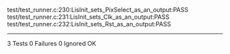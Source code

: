 test/test_runner.c:230:LisInit_sets_PixSelect_as_an_output:PASS
test/test_runner.c:231:LisInit_sets_Clk_as_an_output:PASS
test/test_runner.c:232:LisInit_sets_Rst_as_an_output:PASS

-----------------------
3 Tests 0 Failures 0 Ignored 
OK
